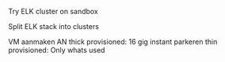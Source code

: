 Try ELK cluster on sandbox

Split ELK stack into clusters

VM aanmaken AN
thick provisioned: 16 gig instant parkeren
thin provisioned: Only whats used